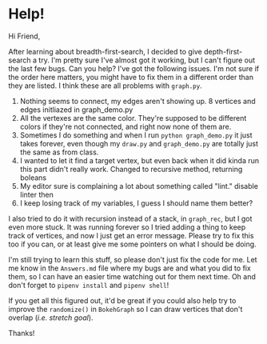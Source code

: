 # Help!

Hi Friend,

After learning about breadth-first-search, I decided to give depth-first-search
a try.  I'm pretty sure I've almost got it working, but I can't figure out the
last few bugs.  Can you help?  I've got the following issues.  I'm not sure if
the order here matters, you might have to fix them in a different order than
they are listed. I think these are all problems with `graph.py`.

1. Nothing seems to connect, my edges aren't showing up.
8 vertices and edges initliazed in graph_demo.py
2. All the vertexes are the same color.  They're supposed to be different colors
if they're not connected, and right now none of them are.
3. Sometimes I do something and when I run `python graph_demo.py` it just takes
forever, even though my `draw.py` and `graph_demo.py` are totally just the same
as from class.
4. I wanted to let it find a target vertex, but even back when it did kinda run
this part didn't really work.
Changed to recursive method, returning boleans
5. My editor sure is complaining a lot about something called "lint."
disable linter then
6. I keep losing track of my variables, I guess I should name them better?

I also tried to do it with recursion instead of a stack, in `graph_rec`, but I
got even more stuck. It was running forever so I tried adding a thing to keep
track of vertices, and now I just get an error message. Please try to fix this
too if you can, or at least give me some pointers on what I should be doing.

I'm still trying to learn this stuff, so please don't just fix the code for me.
Let me know in the `Answers.md` file where my bugs are and what you did to fix
them, so I can have an easier time watching out for them next time. Oh and don't
forget to `pipenv install` and `pipenv shell`!

If you get all this figured out, it'd be great if you could also help try to
improve the `randomize()` in `BokehGraph` so I can draw vertices that don't
overlap (*i.e. stretch goal*).

Thanks!

